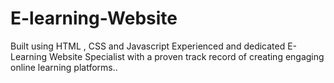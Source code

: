 # E-learning-Website

Built using HTML , CSS and Javascript
Experienced and dedicated E-Learning Website
Specialist with a proven track record of creating
engaging online learning platforms..
